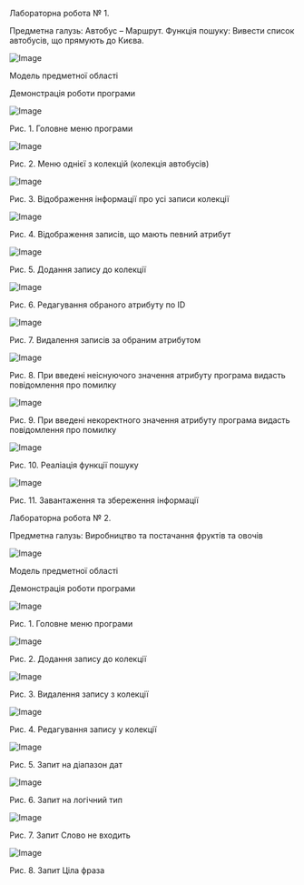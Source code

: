 Лабораторна робота № 1.

Предметна галузь: Автобус – Маршрут.
Функція пошуку: Вивести список автобусів, що прямують до Києва.

![Image](https://github.com/NatalyaMotuzenko/BD_Lab/blob/master/illustrations/%D0%9C%D0%BE%D0%B4%D0%B5%D0%BB%D1%8C%20%D0%BF%D1%80%D0%B5%D0%B4%D0%BC%D0%B5%D1%82%D0%BD%D0%BE%D0%B9%20%D0%BE%D0%B1%D0%BB%D0%B0%D1%81%D1%82%D0%B8.jpg)

Модель предметної області

Демонстрація роботи програми 

![Image](https://github.com/NatalyaMotuzenko/BD_Lab/blob/master/illustrations/%D0%A0%D0%B8%D1%81.%201.%20%D0%93%D0%BE%D0%BB%D0%BE%D0%B2%D0%BD%D0%B5%20%D0%BC%D0%B5%D0%BD%D1%8E%20%D0%BF%D1%80%D0%BE%D0%B3%D1%80%D0%B0%D0%BC%D0%B8.png)

Рис. 1. Головне меню програми

![Image](https://github.com/NatalyaMotuzenko/BD_Lab/blob/master/illustrations/%D0%A0%D0%B8%D1%81.%202.%20%D0%9C%D0%B5%D0%BD%D1%8E%20%D0%BE%D0%B4%D0%BD%D1%96%D1%94%D1%97%20%D0%B7%20%D0%BA%D0%BE%D0%BB%D0%B5%D0%BA%D1%86%D1%96%D0%B9%20(%D0%BA%D0%BE%D0%BB%D0%B5%D0%BA%D1%86%D1%96%D1%8F%20%D0%B0%D0%B2%D1%82%D0%BE%D0%B1%D1%83%D1%81%D1%96%D0%B2).png)

Рис. 2. Меню однієї з колекцій (колекція автобусів)

![Image](https://github.com/NatalyaMotuzenko/BD_Lab/blob/master/illustrations/%D0%A0%D0%B8%D1%81.%203.%20%D0%92%D1%96%D0%B4%D0%BE%D0%B1%D1%80%D0%B0%D0%B6%D0%B5%D0%BD%D0%BD%D1%8F%20%D1%96%D0%BD%D1%84%D0%BE%D1%80%D0%BC%D0%B0%D1%86%D1%96%D1%97%20%D0%BF%D1%80%D0%BE%20%D1%83%D1%81%D1%96%20%D0%B7%D0%B0%D0%BF%D0%B8%D1%81%D0%B8%20%D0%BA%D0%BE%D0%BB%D0%B5%D0%BA%D1%86%D1%96%D1%97.png)

Рис. 3. Відображення інформації про усі записи колекції

![Image](https://github.com/NatalyaMotuzenko/BD_Lab/blob/master/illustrations/%D0%A0%D0%B8%D1%81.%204.%20%D0%92%D1%96%D0%B4%D0%BE%D0%B1%D1%80%D0%B0%D0%B6%D0%B5%D0%BD%D0%BD%D1%8F%20%D0%B7%D0%B0%D0%BF%D0%B8%D1%81%D1%96%D0%B2%2C%20%D1%89%D0%BE%20%D0%BC%D0%B0%D1%8E%D1%82%D1%8C%20%D0%BF%D0%B5%D0%B2%D0%BD%D0%B8%D0%B9%20%D0%B0%D1%82%D1%80%D0%B8%D0%B1%D1%83%D1%82.png)

Рис. 4. Відображення записів, що мають певний атрибут

![Image](https://github.com/NatalyaMotuzenko/BD_Lab/blob/master/illustrations/%D0%A0%D0%B8%D1%81.%205.%20%D0%94%D0%BE%D0%B4%D0%B0%D0%BD%D0%BD%D1%8F%20%D0%B7%D0%B0%D0%BF%D0%B8%D1%81%D1%83%20%D0%B4%D0%BE%20%D0%BA%D0%BE%D0%BB%D0%B5%D0%BA%D1%86%D1%96%D1%97.png)

Рис. 5. Додання запису до колекції

![Image](https://github.com/NatalyaMotuzenko/BD_Lab/blob/master/illustrations/%D0%A0%D0%B8%D1%81.%206.%20%D0%A0%D0%B5%D0%B4%D0%B0%D0%B3%D1%83%D0%B2%D0%B0%D0%BD%D0%BD%D1%8F%20%D0%BE%D0%B1%D1%80%D0%B0%D0%BD%D0%BE%D0%B3%D0%BE%20%D0%B0%D1%82%D1%80%D0%B8%D0%B1%D1%83%D1%82%D1%83%20%D0%BF%D0%BE%20ID.png)

Рис. 6. Редагування обраного атрибуту по ID

![Image](https://github.com/NatalyaMotuzenko/BD_Lab/blob/master/illustrations/%D0%A0%D0%B8%D1%81.%207.%20%D0%92%D0%B8%D0%B4%D0%B0%D0%BB%D0%B5%D0%BD%D0%BD%D1%8F%20%D0%B7%D0%B0%D0%BF%D0%B8%D1%81%D1%96%D0%B2%20%D0%B7%D0%B0%20%D0%BE%D0%B1%D1%80%D0%B0%D0%BD%D0%B8%D0%BC%20%D0%B0%D1%82%D1%80%D0%B8%D0%B1%D1%83%D1%82%D0%BE%D0%BC.png)

Рис. 7. Видалення записів за обраним атрибутом

![Image](https://github.com/NatalyaMotuzenko/BD_Lab/blob/master/illustrations/%D0%A0%D0%B8%D1%81.%208.%20%D0%9F%D1%80%D0%B8%20%D0%B2%D0%B2%D0%B5%D0%B4%D0%B5%D0%BD%D1%96%20%D0%BD%D0%B5%D1%96%D1%81%D0%BD%D1%83%D1%8E%D1%87%D0%BE%D0%B3%D0%BE%20%D0%B7%D0%BD%D0%B0%D1%87%D0%B5%D0%BD%D0%BD%D1%8F%20%D0%B0%D1%82%D1%80%D0%B8%D0%B1%D1%83%D1%82%D1%83%20%D0%BF%D1%80%D0%BE%D0%B3%D1%80%D0%B0%D0%BC%D0%B0%20%D0%B2%D0%B8%D0%B4%D0%B0%D1%81%D1%82%D1%8C%20%D0%BF%D0%BE%D0%B2%D1%96%D0%B4%D0%BE%D0%BC%D0%BB%D0%B5%D0%BD%D0%BD%D1%8F%20%D0%BF%D1%80%D0%BE%20%D0%BF%D0%BE%D0%BC%D0%B8%D0%BB%D0%BA%D1%83.png)

Рис. 8. При введені неіснуючого значення атрибуту програма видасть повідомлення про помилку

![Image](https://github.com/NatalyaMotuzenko/BD_Lab/blob/master/illustrations/%D0%A0%D0%B8%D1%81.%209.%20%D0%9F%D1%80%D0%B8%20%D0%B2%D0%B2%D0%B5%D0%B4%D0%B5%D0%BD%D1%96%20%D0%BD%D0%B5%D0%BA%D0%BE%D1%80%D0%B5%D0%BA%D1%82%D0%BD%D0%BE%D0%B3%D0%BE%20%D0%B7%D0%BD%D0%B0%D1%87%D0%B5%D0%BD%D0%BD%D1%8F%20%D0%B0%D1%82%D1%80%D0%B8%D0%B1%D1%83%D1%82%D1%83%20%D0%BF%D1%80%D0%BE%D0%B3%D1%80%D0%B0%D0%BC%D0%B0%20%D0%B2%D0%B8%D0%B4%D0%B0%D1%81%D1%82%D1%8C%20%D0%BF%D0%BE%D0%B2%D1%96%D0%B4%D0%BE%D0%BC%D0%BB%D0%B5%D0%BD%D0%BD%D1%8F%20%D0%BF%D1%80%D0%BE%20%D0%BF%D0%BE%D0%BC%D0%B8%D0%BB%D0%BA%D1%83.png)

Рис. 9. При введені некоректного значення атрибуту програма видасть повідомлення про помилку

![Image](https://github.com/NatalyaMotuzenko/BD_Lab/blob/master/illustrations/%D0%A0%D0%B8%D1%81.%2010.%20%D0%A0%D0%B5%D0%B0%D0%BB%D1%96%D0%B0%D1%86%D1%96%D1%8F%20%D1%84%D1%83%D0%BD%D0%BA%D1%86%D1%96%D1%97%20%D0%BF%D0%BE%D1%88%D1%83%D0%BA%D1%83.png)

Рис. 10. Реаліація функції пошуку

![Image](https://github.com/NatalyaMotuzenko/BD_Lab/blob/master/illustrations/%D0%A0%D0%B8%D1%81.%2011.%20%D0%97%D0%B0%D0%B2%D0%B0%D0%BD%D1%82%D0%B0%D0%B6%D0%B5%D0%BD%D0%BD%D1%8F%20%D1%82%D0%B0%20%D0%B7%D0%B1%D0%B5%D1%80%D0%B5%D0%B6%D0%B5%D0%BD%D0%BD%D1%8F%20%D1%96%D0%BD%D1%84%D0%BE%D1%80%D0%BC%D0%B0%D1%86%D1%96%D1%97.png)

Рис. 11. Завантаження та збереження інформації

Лабораторна робота № 2.

Предметна галузь: Виробництво та постачання фруктів та овочів

![Image](https://github.com/NatalyaMotuzenko/BD_Lab/blob/master/illustrations/%D0%9C%D0%BE%D0%B4%D0%B5%D0%BB%D1%8C%20%D0%BF%D1%80%D0%B5%D0%B4%D0%BC%D0%B5%D1%82%D0%BD%D0%BE%D0%B9%20%D0%BE%D0%B1%D0%BB%D0%B0%D1%81%D1%82%D0%B8.jpg)

Модель предметної області

Демонстрація роботи програми 

![Image](https://github.com/NatalyaMotuzenko/BD_Lab/blob/master/illustrations/%D0%A0%D0%B8%D1%81.%202.1.%20%D0%93%D0%BE%D0%BB%D0%BE%D0%B2%D0%BD%D0%B5%20%D0%BC%D0%B5%D0%BD%D1%8E%20%D0%BF%D1%80%D0%BE%D0%B3%D1%80%D0%B0%D0%BC%D0%B8.png)

Рис. 1. Головне меню програми

![Image](https://github.com/NatalyaMotuzenko/BD_Lab/blob/master/illustrations/%D0%A0%D0%B8%D1%81.%202.2.%20%D0%94%D0%BE%D0%B4%D0%B0%D0%BD%D0%BD%D1%8F%20%D0%B7%D0%B0%D0%BF%D0%B8%D1%81%D1%83%20%D0%B4%D0%BE%20%D0%BA%D0%BE%D0%BB%D0%B5%D0%BA%D1%86%D1%96%D1%97.png)

Рис. 2. Додання запису до колекції

![Image](https://github.com/NatalyaMotuzenko/BD_Lab/blob/master/illustrations/%D0%A0%D0%B8%D1%81.%202.3.%20%D0%92%D0%B8%D0%B4%D0%B0%D0%BB%D0%B5%D0%BD%D0%BD%D1%8F%20%D0%B7%D0%B0%D0%BF%D0%B8%D1%81%D1%83%20%D0%B7%20%D0%BA%D0%BE%D0%BB%D0%B5%D0%BA%D1%86%D1%96%D1%97.png)

Рис. 3. Видалення запису з колекції

![Image](https://github.com/NatalyaMotuzenko/BD_Lab/blob/master/illustrations/%D0%A0%D0%B8%D1%81.%202.4.%20%D0%A0%D0%B5%D0%B4%D0%B0%D0%B3%D1%83%D0%B2%D0%B0%D0%BD%D0%BD%D1%8F%20%D0%B7%D0%B0%D0%BF%D0%B8%D1%81%D1%83%20%D1%83%20%D0%BA%D0%BE%D0%BB%D0%B5%D0%BA%D1%86%D1%96%D1%97.png)

Рис. 4. Редагування запису у колекції

![Image](https://github.com/NatalyaMotuzenko/BD_Lab/blob/master/illustrations/%D0%A0%D0%B8%D1%81.%202.5.%20%D0%97%D0%B0%D0%BF%D0%B8%D1%82%20%D0%BD%D0%B0%20%D0%B4%D1%96%D0%B0%D0%BF%D0%B0%D0%B7%D0%BE%D0%BD%20%D0%B4%D0%B0%D1%82.png)

Рис. 5. Запит на діапазон дат

![Image](https://github.com/NatalyaMotuzenko/BD_Lab/blob/master/illustrations/%D0%A0%D0%B8%D1%81.%202.6.%20%D0%97%D0%B0%D0%BF%D0%B8%D1%82%20%D0%BD%D0%B0%20%D0%BB%D0%BE%D0%B3%D1%96%D1%87%D0%BD%D0%B8%D0%B9%20%D1%82%D0%B8%D0%BF.png)

Рис. 6. Запит на логічний тип

![Image](https://github.com/NatalyaMotuzenko/BD_Lab/blob/master/illustrations/%D0%A0%D0%B8%D1%81.%202.7.%20%D0%97%D0%B0%D0%BF%D0%B8%D1%82%20%D0%A1%D0%BB%D0%BE%D0%B2%D0%BE%20%D0%BD%D0%B5%20%D0%B2%D1%85%D0%BE%D0%B4%D0%B8%D1%82%D1%8C.png)

Рис. 7. Запит Слово не входить

![Image](https://github.com/NatalyaMotuzenko/BD_Lab/blob/master/illustrations/%D0%A0%D0%B8%D1%81.%202.8.%20%D0%97%D0%B0%D0%BF%D0%B8%D1%82%20%D0%A6%D1%96%D0%BB%D0%B0%20%D1%84%D1%80%D0%B0%D0%B7%D0%B0.png)

Рис. 8. Запит Ціла фраза


